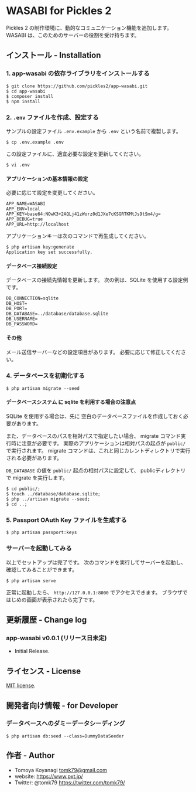 # WASABI for Pickles 2

Pickles 2 の制作環境に、動的なコミュニケーション機能を追加します。
WASABI は、このためのサーバーの役割を受け持ちます。


## インストール - Installation

### 1. app-wasabi の依存ライブラリをインストールする

```
$ git clone https://github.com/pickles2/app-wasabi.git
$ cd app-wasabi
$ composer install
$ npm install
```

### 2. `.env` ファイルを作成、設定する

サンプルの設定ファイル `.env.example` から `.env` という名前で複製します。

```
$ cp .env.example .env
```

この設定ファイルに、適宜必要な設定を更新してください。

```
$ vi .env
```

#### アプリケーションの基本情報の設定

必要に応じて設定を変更してください。

```
APP_NAME=WASABI
APP_ENV=local
APP_KEY=base64:NOwK3+2AQLj41zWorz0d1JXe7cKSGRTKMtJs9tSm4/g=
APP_DEBUG=true
APP_URL=http://localhost
```

アプリケーションキーは次のコマンドで再生成してください。

```
$ php artisan key:generate
Application key set successfully.
```

#### データベース接続設定

データベースの接続先情報を更新します。
次の例は、SQLite を使用する設定例です。

```
DB_CONNECTION=sqlite
DB_HOST=
DB_PORT=
DB_DATABASE=../database/database.sqlite
DB_USERNAME=
DB_PASSWORD=
```

#### その他

メール送信サーバーなどの設定項目があります。
必要に応じて修正してください。


### 4. データベースを初期化する

```
$ php artisan migrate --seed
```

#### データベースシステム に sqlite を利用する場合の注意点

SQLite を使用する場合は、先に 空白のデータベースファイルを作成しておく必要があります。

また、データベースのパスを相対パスで指定したい場合、 migrate コマンド実行時に注意が必要です。
実際のアプリケーションは相対パスの起点が `public/` で実行されます。 migrate コマンドは、これと同じカレントディレクトリで実行される必要があります。

`DB_DATABASE` の値を `public/` 起点の相対パスに設定して、 publicディレクトリ で migrate を実行します。

```
$ cd public/;
$ touch ../database/database.sqlite;
$ php ../artisan migrate --seed;
$ cd ..;
```

### 5. Passport OAuth Key ファイルを生成する

```
$ php artisan passport:keys
```

### サーバーを起動してみる

以上でセットアップは完了です。
次のコマンドを実行してサーバーを起動し、確認してみることができます。

```
$ php artisan serve
```

正常に起動したら、 `http://127.0.0.1:8000` でアクセスできます。
ブラウザではじめの画面が表示されたら完了です。



## 更新履歴 - Change log

### app-wasabi v0.0.1 (リリース日未定)

- Initial Release.


## ライセンス - License

[MIT license](http://opensource.org/licenses/MIT).


## 開発者向け情報 - for Developer

### データベースへのダミーデータシーディング

```
$ php artisan db:seed --class=DummyDataSeeder
```

## 作者 - Author

- Tomoya Koyanagi <tomk79@gmail.com>
- website: <https://www.pxt.jp/>
- Twitter: @tomk79 <https://twitter.com/tomk79/>
